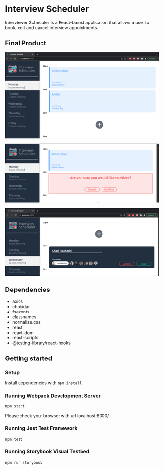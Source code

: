 # Interview Scheduler
Interviewer Scheduler is a React-based application that allows a user to book, edit and cancel interview appointments.

## Final Product
![screenshot home page](https://github.com/priyaprecious/scheduler/blob/master/docs/home-page.png)

![screenshot Delete interview](https://github.com/priyaprecious/scheduler/blob/master/docs/Delete-interview.png)

![screenshot home page](https://github.com/priyaprecious/scheduler/blob/master/docs/Edit-interview.png)

## Dependencies
* axios
* chokidar
* fsevents
* classnames
* normalize.css
* react
* react-dom
* react-scripts
* @testing-library/react-hooks

## Getting started

### Setup

Install dependencies with `npm install`.

### Running Webpack Development Server

```sh
npm start
```
Please check your browser with url localhost:8000/

### Running Jest Test Framework

```sh
npm test
```

### Running Storybook Visual Testbed

```sh
npm run storybook
```
